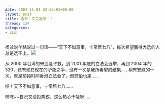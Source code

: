 ```yaml
---
date: 2004-11-04 02:56:01+00:00
layout: post
title: 选举！又见选举！！
thread: 124
categories:
- 日志
---
```


杨过说羊祜说过一句话——“天下不如意事，十常居七八”，每次希望赢得大选的人总是选不上。![](http://yonsm.reg365.com/img/emot/cry.gif)

从 2000 年台湾的宋连匾许敖，到 2001 年底的立法会选举，再到 2004 年的 320，还有现在现在的驴象之争，没有一次是我所希望的结果……稍有安慰的一次，就是前段时间香港立法会了，但恐怕也是……

哎！天下不如意事，十常居七八……

嘿嘿~~自己又没投票权，这么热心干哈呀……
